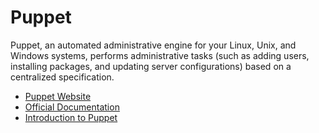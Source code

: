 # Puppet

Puppet, an automated administrative engine for your Linux, Unix, and Windows systems, performs administrative tasks (such as adding users, installing packages, and updating server configurations) based on a centralized specification.

- [Puppet Website](https://puppet.com/)
- [Official Documentation](https://puppet.com/docs)
- [Introduction to Puppet](https://puppet.com/docs/puppet/6/puppet_overview.html)
